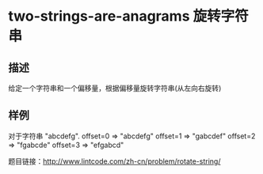 # two-strings-are-anagrams 旋转字符串
## 描述
给定一个字符串和一个偏移量，根据偏移量旋转字符串(从左向右旋转)
## 样例 
对于字符串 "abcdefg".
offset=0 => "abcdefg"
offset=1 => "gabcdef"
offset=2 => "fgabcde"
offset=3 => "efgabcd"

题目链接：http://www.lintcode.com/zh-cn/problem/rotate-string/